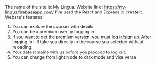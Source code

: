 The name of the site is: My Lingua. 
Website link : https://my-lingua.firebaseapp.com/
I've used the React and Express to create it.
Website's features: 
1. You can explore the courses with details
2. You can be a premium user by logging in
3. If you want to get the premium version, you must log in/sign up. After logging in it'll take you directly in the course you selected without reloading.
4. Your data remains with us before you proceed to log out.
5. You can change from light mode to dark mode and vice versa
